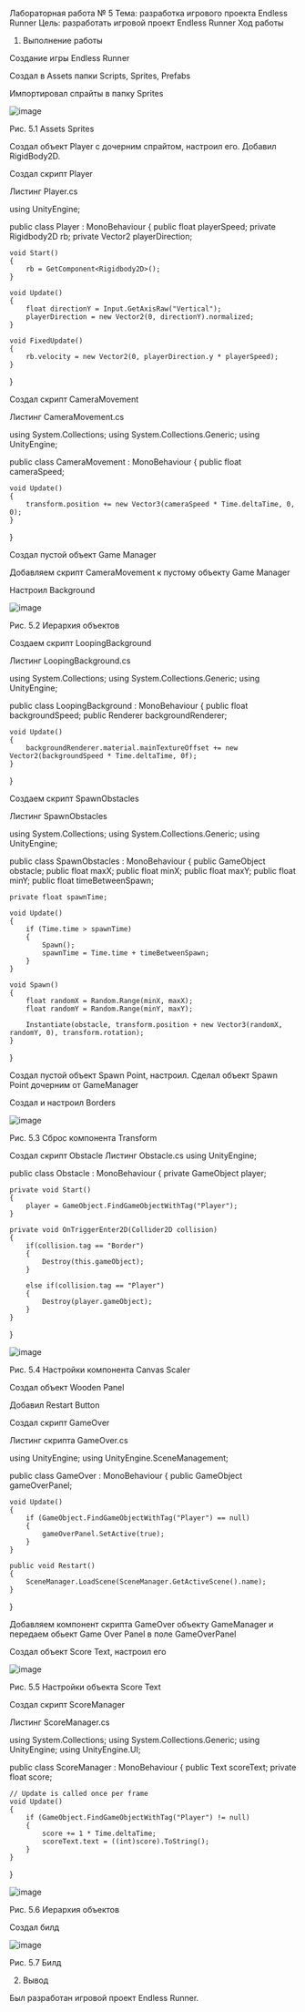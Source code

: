 Лабораторная работа № 5
Тема: разработка игрового проекта Endless Runner
Цель: разработать игровой проект Endless Runner
Ход работы
1.	Выполнение работы

Создание игры Endless Runner

Создал в Assets папки Scripts, Sprites, Prefabs

Импортировал спрайты в папку Sprites
 
 ![image](https://user-images.githubusercontent.com/118774422/205603524-d0f2c760-2102-49d4-93ba-a936a08fe31f.png) 
 
Рис. 5.1 Assets Sprites

Создал объект Player с дочерним спрайтом, настроил его. Добавил RigidBody2D.

Создал скрипт Player

Листинг Player.cs

using UnityEngine;

public class Player : MonoBehaviour
{
    public float playerSpeed;
    private Rigidbody2D rb;
    private Vector2 playerDirection;

    void Start()
    {
        rb = GetComponent<Rigidbody2D>();
    }

    void Update()
    {
        float directionY = Input.GetAxisRaw("Vertical");
        playerDirection = new Vector2(0, directionY).normalized;
    }

    void FixedUpdate()
    {
        rb.velocity = new Vector2(0, playerDirection.y * playerSpeed);
    }
}


Создал скрипт CameraMovement

Листинг CameraMovement.cs

using System.Collections;
using System.Collections.Generic;
using UnityEngine;

public class CameraMovement : MonoBehaviour
{
    public float cameraSpeed;

    void Update()
    {
        transform.position += new Vector3(cameraSpeed * Time.deltaTime, 0, 0);
    }
}

Создал пустой объект Game Manager

Добавляем скрипт CameraMovement к пустому объекту Game Manager

Настроил Background

 ![image](https://user-images.githubusercontent.com/118774422/205606503-d3a1c0e9-6275-41f1-bff6-ec0cf4ceecde.png)

Рис. 5.2 Иерархия объектов

Создаем скрипт LoopingBackground

Листинг LoopingBackground.cs

using System.Collections;
using System.Collections.Generic;
using UnityEngine;

public class LoopingBackground : MonoBehaviour
{
    public float backgroundSpeed;
    public Renderer backgroundRenderer;

    void Update()
    {
        backgroundRenderer.material.mainTextureOffset += new Vector2(backgroundSpeed * Time.deltaTime, 0f);
    }
}

Создаем скрипт SpawnObstacles

Листинг SpawnObstacles

using System.Collections;
using System.Collections.Generic;
using UnityEngine;

public class SpawnObstacles : MonoBehaviour
{
    public GameObject obstacle;
    public float maxX;
    public float minX;
    public float maxY;
    public float minY;
    public float timeBetweenSpawn;

    private float spawnTime;

    void Update()
    {
        if (Time.time > spawnTime)
        {
            Spawn();
            spawnTime = Time.time + timeBetweenSpawn;
        }
    }

    void Spawn()
    {
        float randomX = Random.Range(minX, maxX);
        float randomY = Random.Range(minY, maxY);

        Instantiate(obstacle, transform.position + new Vector3(randomX, randomY, 0), transform.rotation);
    }
}

Создал пустой объект Spawn Point, настроил. Сделал объект Spawn Point дочерним от GameManager

Создал и настроил Borders
 
  ![image](https://user-images.githubusercontent.com/118774422/205606576-07993f36-1974-41d5-b905-b7fabe83e6b7.png)

Рис. 5.3 Сброс компонента Transform

Создал скрипт Obstacle
Листинг Obstacle.cs
using UnityEngine;

public class Obstacle : MonoBehaviour
{
    private GameObject player;

    private void Start()
    {
        player = GameObject.FindGameObjectWithTag("Player");
    }

    private void OnTriggerEnter2D(Collider2D collision)
    {
        if(collision.tag == "Border")
        {
            Destroy(this.gameObject);
        }

        else if(collision.tag == "Player")
        {
            Destroy(player.gameObject);
        }
    }
}

 ![image](https://user-images.githubusercontent.com/118774422/205606610-f822fa7a-f98e-472f-9c27-896893a4f195.png)

Рис. 5.4 Настройки компонента Canvas Scaler


Создал объект Wooden Panel

Добавил Restart Button

Создал скрипт GameOver

Листинг скрипта GameOver.cs

using UnityEngine;
using UnityEngine.SceneManagement;

public class GameOver : MonoBehaviour
{
    public GameObject gameOverPanel;

    void Update()
    {
        if (GameObject.FindGameObjectWithTag("Player") == null)
        {
            gameOverPanel.SetActive(true);
        }
    }

    public void Restart()
    {
        SceneManager.LoadScene(SceneManager.GetActiveScene().name);
    }
}

Добавляем компонент скрипта GameOver объекту GameManager и передаем обьект Game Over Panel в поле GameOverPanel

Создал объект Score Text, настроил его

  ![image](https://user-images.githubusercontent.com/118774422/205606673-150f1c8e-6caf-4bb0-9982-cd35ddcf5350.png)

Рис. 5.5 Настройки объекта Score Text

Создал скрипт ScoreManager

Листинг ScoreManager.cs

using System.Collections;
using System.Collections.Generic;
using UnityEngine;
using UnityEngine.UI;

public class ScoreManager : MonoBehaviour
{
    public Text scoreText;
    private float score;

    // Update is called once per frame
    void Update()
    {
        if (GameObject.FindGameObjectWithTag("Player") != null)
        {
            score += 1 * Time.deltaTime;
            scoreText.text = ((int)score).ToString();
        }
    }
}

  ![image](https://user-images.githubusercontent.com/118774422/205606708-5a0d1a8d-5c4d-4743-bc80-c16d48c71a12.png)

Рис. 5.6 Иерархия объектов

Создал билд
 
  ![image](https://user-images.githubusercontent.com/118774422/205606731-f47a10d4-192f-4f70-a41c-7e039b0f46bc.png)

Рис. 5.7 Билд

2.	Вывод

Был разработан игровой проект Endless Runner.
